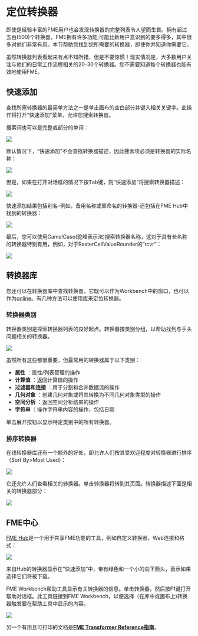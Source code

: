 # 定位转换器

即使是经验丰富的FME用户也会发现转换器的完整列表令人望而生畏。拥有超过五百(500)个转换器，FME拥有许多功能;可能比新用户意识到的要多得多，其中很多对他们非常有用。本节帮助您找到您所需要的转换器，即使你并知道你需要它。

虽然转换器列表看起来有点不知所措，但是不要惊慌！现实情况是，大多数用户关注与他们的日常工作流程相关的20-30个转换器。您不需要知道每个转换器也能有效地使用FME。

## 快速添加

查找所需转换器的最简单方法之一是单击画布的空白部分并键入相关关键字。此操作将打开“快速添加”菜单，允许您搜索转换器。

搜索词也可以是完整或部分的单词：

![](./Images/Img4.006.QuickAddPartName.png)

默认情况下，“快速添加”不会查找转换器描述，因此搜索项必须是转换器的实际名称：

![](./Images/Img4.007.QuickAddNameOnly.png)

但是，如果在打开对话框的情况下按<kbd>Tab</kbd>键，则“快速添加”将搜索转换器描述：

![](./Images/Img4.008.QuickAddKeywordSearch.png)

快速添加结果包括别名-例如，备用名称或重命名的转换器-还包括在FME Hub中找到的转换器：

![](./Images/Img4.009.QuickAddAliasResult.png)

最后，您可以使用CamelCase(驼峰表示法)搜索转换器名称，这对于具有长名称的转换器特别有用，例如，对于RasterCellValueRounder的“rcvr”：

![](./Images/Img4.011.QuickAddCamelCase.png)

## 转换器库

您还可以在转换器库中查找转换器，它既可以作为Workbench中的窗口，也可以作为[online](https://www.safe.com/transformers/)。有几种方法可以使用库来定位转换器。

### 转换器类别

转换器类别是探索转换器列表的良好起点。转换器按类别分组，以帮助找到与手头问题相关的转换器。

![](./Images/Img4.002.TransformerGallery.png)

虽然所有这些都很重要，但最常用的转换器属于以下类别：

- **属性** ：属性/列表管理的操作
- **计算值** ：返回计算值的操作
- **过滤器和连接** ：用于分割和合并数据流的操作
- **几何对象** ：创建几何对象或将其转换为不同几何对象类型的操作
- **空间分析** ：返回空间分析结果的操作
- **字符串** ：操作字符串内容的操作，包括日期

单击展开按钮以显示特定类别中的所有转换器。

### 排序转换器

在线转换器库还有一个额外的好处，即允许人们按其受欢迎程度对转换器进行排序（Sort By>Most Used)：

![](./Images/filter-sort.png)

它还允许人们查看相关的转换器。单击转换器将转到其页面。转换器描述下面是相关的转换器部分：

![](./Images/related.png)

## FME中心

[FME Hub](https://hub.safe.com/)是一个用于共享FME功能的工具，例如自定义转换器，Web连接和格式：

![](./Images/fme-hub.png)

来自Hub的转换器显示在“快速添加”中，带有绿色和一个小的向下箭头，表示如果选择它们将被下载。

<p>FME Workbench帮助工具显示有关转换器的信息。单击转换器，然后按F1键打开帮助对话框。此工具链接到FME Workbench，以便选择（在库中或画布上)转换器触发要在帮助工具中显示的内容。</p>

<img src="./Images/Img4.003.TransformerGalleryHelpConnection.png">

<p>另一个有用且可打印的文档是<strong><a href="http://cdn.safe.com/resources/fme/FME-Transformer-Reference-Guide.pdf">FME Transformer Reference指南</a></strong>。</p>

